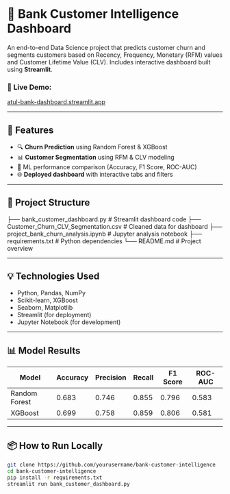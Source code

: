 # 🏦 Bank Customer Intelligence Dashboard

An end-to-end Data Science project that predicts customer churn and segments customers based on Recency, Frequency, Monetary (RFM) values and Customer Lifetime Value (CLV). Includes interactive dashboard built using **Streamlit**.

### 🔗 Live Demo:
[atul-bank-dashboard.streamlit.app](https://atul-bank-dashboard.streamlit.app/)

---

## 🚀 Features

- 🔍 **Churn Prediction** using Random Forest & XGBoost
- 📊 **Customer Segmentation** using RFM & CLV modeling
- 🧠 ML performance comparison (Accuracy, F1 Score, ROC-AUC)
- 🌐 **Deployed dashboard** with interactive tabs and filters

---

## 📁 Project Structure
├── bank_customer_dashboard.py # Streamlit dashboard code
├── Customer_Churn_CLV_Segmentation.csv # Cleaned data for dashboard
├── project_bank_churn_analysis.ipynb # Jupyter analysis notebook
├── requirements.txt # Python dependencies
└── README.md # Project overview


---

## 💡 Technologies Used

- Python, Pandas, NumPy
- Scikit-learn, XGBoost
- Seaborn, Matplotlib
- Streamlit (for deployment)
- Jupyter Notebook (for development)

---

## 📊 Model Results

| Model         | Accuracy | Precision | Recall | F1 Score | ROC-AUC |
|---------------|----------|-----------|--------|----------|----------|
| Random Forest | 0.683    | 0.746     | 0.855  | 0.796    | 0.583    |
| XGBoost       | 0.699    | 0.758     | 0.859  | 0.806    | 0.581    |

---

## 📦 How to Run Locally

```bash
git clone https://github.com/yourusername/bank-customer-intelligence
cd bank-customer-intelligence
pip install -r requirements.txt
streamlit run bank_customer_dashboard.py


